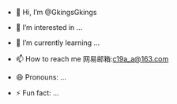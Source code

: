 - 👋 Hi, I’m @GkingsGkings

- 👀 I’m interested in ...

- 🌱 I’m currently learning ...

- 📫 How to reach me    网易邮箱:c19a_a@163.com

- 😄 Pronouns: ...
- ⚡ Fun fact: ...

<!---
GkingsGkings/GkingsGkings is a ✨ special ✨ repository because its `README.md` (this file) appears on your GitHub profile.


You can click the Preview link to take a look at your changes.



--->
